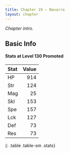 ```yaml
---
title: Chapter 19 — Navarre
layout: chapter
---
```


_Chapter intro._

## Basic Info

#### Stats at Level 130 Promoted

| Stat | Value |
| :--- | ----: |
| HP   |   914 |
| Str  |   124 |
| Mag  |    25 |
| Skl  |   153 |
| Spe  |   157 |
| Lck  |   127 |
| Def  |    73 |
| Res  |    73 |
{: .table .table-sm .stats}
